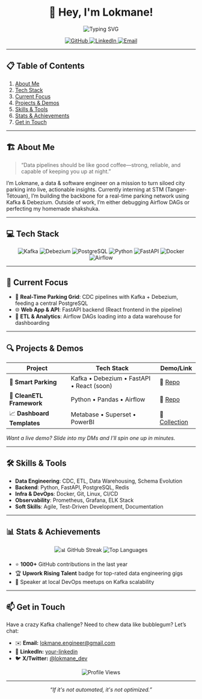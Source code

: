 <h1 align="center">👋 Hey, I'm Lokmane!</h1>
<p align="center">
  <img src="https://readme-typing-svg.herokuapp.com?font=Fira+Code&size=24&pause=1000&color=00ADB5&center=true&width=700&height=50&lines=Data+&+Software+Engineer;Kafka+&+Debezium+Wizard;Building+Real-Time+City+Solutions" alt="Typing SVG"/>
</p>

<div align="center">
  <!-- Socials & Shields -->
  <a href="https://github.com/lokmane101">
    <img src="https://img.shields.io/badge/GitHub-@lokmane--dev-181717?style=for-the-badge&logo=github" alt="GitHub"/>
  </a>
  <a href="https://www.linkedin.com/in/lokmane-akkouh">
    <img src="https://img.shields.io/badge/LinkedIn-Connect-blue?style=for-the-badge&logo=linkedin" alt="LinkedIn"/>
  </a>
  <a href="mailto:lokmaneakkouh10@gmail.com">
    <img src="https://img.shields.io/badge/Email-Hit%20Me%20Up-red?style=for-the-badge&logo=gmail" alt="Email"/>
  </a>
</div>

---

## 📋 Table of Contents
1. [About Me](#-about-me)  
2. [Tech Stack](#-tech-stack)  
3. [Current Focus](#-current-focus)  
4. [Projects & Demos](#-projects--demos)  
5. [Skills & Tools](#-skills--tools)  
6. [Stats & Achievements](#-stats--achievements)  
7. [Get in Touch](#-get-in-touch)  

---

## 🏗️ About Me
> “Data pipelines should be like good coffee—strong, reliable, and capable of keeping you up at night.”

I’m Lokmane, a data & software engineer on a mission to turn siloed city parking into live, actionable insights. Currently interning at STM (Tanger-Tétouan), I’m building the backbone for a real-time parking network using Kafka & Debezium. Outside of work, I’m either debugging Airflow DAGs or perfecting my homemade shakshuka.  

---

## 💻 Tech Stack
<div align="center">
  <img src="https://img.shields.io/badge/Kafka-<3-yellow?style=flat&logo=apachekafka" alt="Kafka"/>
  <img src="https://img.shields.io/badge/Debezium-CDC-orange?style=flat&logo=debezium" alt="Debezium"/>
  <img src="https://img.shields.io/badge/PostgreSQL-Ready-blue?style=flat&logo=postgresql" alt="PostgreSQL"/>
  <img src="https://img.shields.io/badge/Python-🐍-green?style=flat&logo=python" alt="Python"/>
  <img src="https://img.shields.io/badge/FastAPI-Fast-green?style=flat&logo=fastapi" alt="FastAPI"/>
  <img src="https://img.shields.io/badge/Docker-Container-lightblue?style=flat&logo=docker" alt="Docker"/>
  <img src="https://img.shields.io/badge/Airflow-DAGs-blue?style=flat&logo=apacheairflow" alt="Airflow"/>
</div>

---

## 🎯 Current Focus
- 🚀 **Real-Time Parking Grid**: CDC pipelines with Kafka + Debezium, feeding a central PostgreSQL  
- 🌐 **Web App & API**: FastAPI backend (React frontend in the pipeline)  
- 🔄 **ETL & Analytics**: Airflow DAGs loading into a data warehouse for dashboarding  

---

## 🔍 Projects & Demos

| Project                   | Tech Stack                                       | Demo/Link                           |
|---------------------------|---------------------------------------------------|-------------------------------------|
| 🚗 **Smart Parking**      | Kafka • Debezium • FastAPI • React (soon)         | 🔗 [Repo](https://github.com/…)      |
| 🧹 **CleanETL Framework** | Python • Pandas • Airflow                         | 🔗 [Repo](https://github.com/…)      |
| 📈 **Dashboard Templates**| Metabase • Superset • PowerBI                     | 🔗 [Collection](https://….)          |

*Want a live demo? Slide into my DMs and I’ll spin one up in minutes.*

---

## 🛠️ Skills & Tools

- **Data Engineering**: CDC, ETL, Data Warehousing, Schema Evolution  
- **Backend**: Python, FastAPI, PostgreSQL, Redis  
- **Infra & DevOps**: Docker, Git, Linux, CI/CD  
- **Observability**: Prometheus, Grafana, ELK Stack  
- **Soft Skills**: Agile, Test-Driven Development, Documentation  

---

## 📊 Stats & Achievements

<p align="center">
  <img src="https://github-readme-streak-stats.herokuapp.com?user=lokmane-dev&theme=react-dark&hide_border=true" alt="📊 GitHub Streak"/>
  <img src="https://github-readme-stats.vercel.app/api/top-langs/?username=lokmane-dev&layout=compact&theme=react-dark&hide_border=true" alt="Top Languages"/>
</p>

- ⭐ **1000+** GitHub contributions in the last year  
- 🏆 **Upwork Rising Talent** badge for top-rated data engineering gigs  
- 💬 Speaker at local DevOps meetups on Kafka scalability  

---

## 📫 Get in Touch
Have a crazy Kafka challenge? Need to chew data like bubblegum? Let’s chat:

- ✉️ **Email:** lokmane.engineer@gmail.com  
- 💼 **LinkedIn:** [your-linkedin](https://linkedin.com/in/your-linkedin)  
- 🐦 **X/Twitter:** [@lokmane_dev](https://twitter.com/lokmane_dev)  

<div align="center">
  <img src="https://komarev.com/ghpvc/?username=lokmane-dev&style=flat-square" alt="Profile Views"/>
</div>

---

<p align="center"><em>“If it's not automated, it's not optimized.”</em></p>
